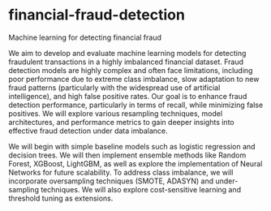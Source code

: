 # financial-fraud-detection
Machine learning for detecting financial fraud

We aim to develop and evaluate machine learning models for detecting fraudulent transactions in a highly imbalanced financial dataset. Fraud detection models are highly complex and often face limitations, including poor performance due to extreme class imbalance, slow adaptation to new fraud patterns (particularly with the widespread use of artificial intelligence), and high false positive rates. Our goal is to enhance fraud detection performance, particularly in terms of recall, while minimizing false positives. We will explore various resampling techniques, model architectures, and performance metrics to gain deeper insights into effective fraud detection under data imbalance.

We will begin with simple baseline models such as logistic regression and decision trees. We will then implement ensemble methods like Random Forest, XGBoost, LightGBM, as well as explore the implementation of Neural Networks for future scalability. To address class imbalance, we will incorporate oversampling techniques (SMOTE, ADASYN) and under-sampling techniques. We will also explore cost-sensitive learning and threshold tuning as extensions.